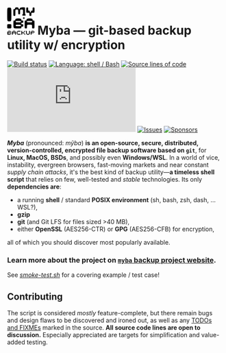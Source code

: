<img src="icon.svg" width="64" alt/> Myba — git-based backup utility w/ encryption
=====

[![Build status](https://img.shields.io/github/actions/workflow/status/kernc/myba/ci.yml?branch=master&style=for-the-badge)](https://github.com/kernc/myba/actions)
[![Language: shell / Bash](https://img.shields.io/badge/lang-Shell-peachpuff?style=for-the-badge)](https://github.com/kernc/myba)
[![Source lines of code](https://img.shields.io/endpoint?url=https://ghloc.vercel.app/api/kernc/myba/badge?filter=myba.sh$&style=for-the-badge&color=skyblue&label=SLOC)](https://github.com/kernc/myba)
[![Script size](https://img.shields.io/github/size/kernc/myba/myba.sh?&&style=for-the-badge&color=skyblue)](https://github.com/kernc/myba)
[![Issues](https://img.shields.io/github/issues/kernc/myba?style=for-the-badge)](https://github.com/kernc/myba/issues)
[![Sponsors](https://img.shields.io/github/sponsors/kernc?color=pink&style=for-the-badge&label=%E2%99%A5)](https://github.com/sponsors/kernc)

**_Myba_** (pronounced: _mỹba_) **is an
open-source, secure, distributed, version-controlled, encrypted
file backup software based on `git`**,
for **Linux, MacOS, BSDs**, and possibly even **Windows/WSL**.
In a world of vice, instability, evergreen browsers, fast-moving markets and near constant _supply chain attacks_,
it's the best kind of backup utility—**a timeless shell script** that relies on few, well-tested and _stable_ technologies.
Its only **dependencies are**:

* a running **shell** / standard **POSIX environment** (sh, bash, zsh, dash, ... WSL?),
* **gzip**
* **git** (and Git LFS for files sized >40 MB),
* either **OpenSSL** (AES256-CTR) or **GPG** (AES256-CFB) for encryption,

all of which you should discover most popularly available.

### **Learn more** about the project on [**`myba` backup project website**](https://kernc.github.io/myba/).

See [_smoke-test.sh_](https://github.com/kernc/myba/blob/master/smoke-test.sh) for a covering example / test case!


Contributing
------------
The script is considered _mostly_ feature-complete, but there remain
bugs and design flaws to be discovered and ironed out, as well as any
[TODOs and FIXMEs](https://github.com/search?q=repo%3Akernc%2Fmyba+%28todo+OR+fixme+OR+xxx%29&type=code)
marked in the source.
**All source code lines are open to discussion.**
Especially appreciated are targets for simplification
and value-added testing.

